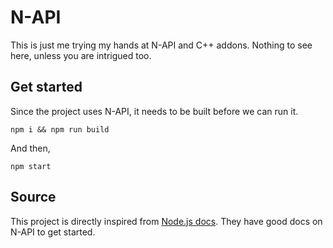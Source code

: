 # N-API
This is just me trying my hands at N-API and C++ addons. Nothing to see here, unless you are intrigued too.

## Get started
Since the project uses N-API, it needs to be built before we can run it.
```
npm i && npm run build
```
And then,
```
npm start
```

## Source
This project is directly inspired from [Node.js docs](https://nodejs.org/docs/latest-v14.x/api/addons.html). They have good docs on N-API to get started.
